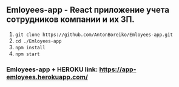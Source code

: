 
## Emloyees-app - React приложение учета сотрудников компании и их ЗП. 

1. `git clone https://github.com/AntonBoreiko/Emloyees-app.git`
2. `cd ./Emloyees-app`
3. `npm install`
4. `npm start`

 ### Emloyees-app + HEROKU link: https://app-emloyees.herokuapp.com/


